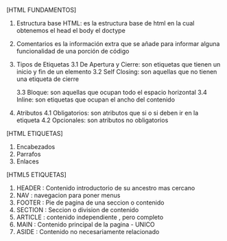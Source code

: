 [HTML FUNDAMENTOS]

1. Estructura base HTML: es la estructura base de html en la cual obtenemos el head el body el doctype 
2. Comentarios es la información extra que se añade para informar alguna funcionalidad de una porción de código
3. Tipos de Etiquetas
   3.1 De Apertura y Cierre: son etiquetas que tienen un inicio y fin de un elemento
   3.2 Self Closing: son aquellas que no tienen una etiqueta de cierre

   3.3 Bloque: son aquellas que ocupan todo el espacio horizontal
   3.4 Inline: son etiquetas que ocupan el ancho del contenido

4. Atributos
   4.1 Obligatorios: son atributos que si o si deben ir en la etiqueta 
   4.2 Opcionales: son atributos no obligatorios

[HTML ETIQUETAS]

1. Encabezados
2. Parrafos
3. Enlaces

[HTML5 ETIQUETAS]

1. HEADER : Contenido introductorio de su ancestro mas cercano
2. NAV : navegacion para poner menus
3. FOOTER : Pie de pagina de una seccion o contenido
4. SECTION : Seccion o division de contenido
5. ARTICLE : contenido independiente , pero completo
6. MAIN : Contenido principal de la pagina - UNICO
7. ASIDE : Contenido no necesariamente relacionado

